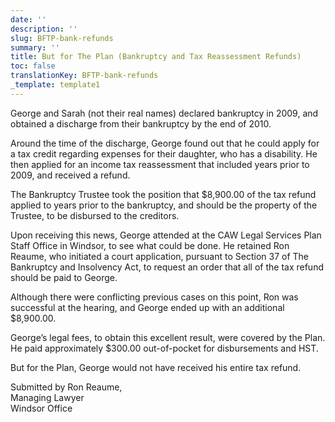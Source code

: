 ```yaml
---
date: ''
description: ''
slug: BFTP-bank-refunds
summary: ''
title: But for The Plan (Bankruptcy and Tax Reassessment Refunds)
toc: false
translationKey: BFTP-bank-refunds
_template: template1
---
```


George and Sarah (not their real names) declared bankruptcy in 2009, and obtained a discharge from their bankruptcy by the end of 2010.

Around the time of the discharge, George found out that he could apply for a tax credit regarding expenses for their daughter, who has a disability. He then applied for an income tax reassessment that included years prior to 2009, and received a refund.

The Bankruptcy Trustee took the position that $8,900.00 of the tax refund applied to years prior to the bankruptcy, and should be the property of the Trustee, to be disbursed to the creditors.

Upon receiving this news, George attended at the CAW Legal Services Plan Staff Office in Windsor, to see what could be done. He retained Ron Reaume, who initiated a court application, pursuant to Section 37 of The Bankruptcy and Insolvency Act, to request an order that all of the tax refund should be paid to George.

Although there were conflicting previous cases on this point, Ron was successful at the hearing, and George ended up with an additional $8,900.00.

George’s legal fees, to obtain this excellent result, were covered by the Plan. He paid approximately $300.00 out-of-pocket for disbursements and HST.

But for the Plan, George would not have received his entire tax refund.

Submitted by Ron Reaume,  
Managing Lawyer  
Windsor Office
